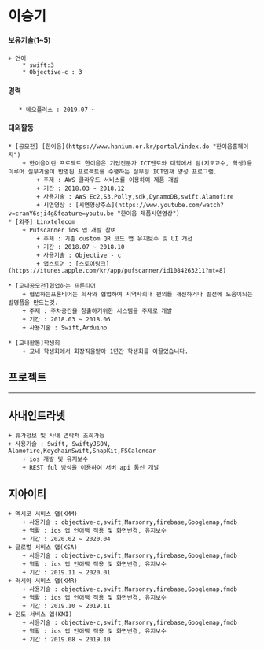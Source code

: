 이승기
=====
 #### 보유기술(1~5)
 >
	+ 언어	
		* swift:3
		* Objective-c : 3	


  #### 경력
       * 네오플러스 : 2019.07 ~ 	 


 #### 대외활동
>
	* [공모전] [한이음](https://www.hanium.or.kr/portal/index.do "한이음홈페이지")			
		+ 한이음이란 프로젝트 한이음은 기업전문가 ICT멘토와 대학에서 팀(지도교수, 학생)을 이루어 실무기술이 반영된 프로젝트를 수행하는 실무형 ICT인재 양성 프로그램.   
			+ 주제 : AWS 클라우드 서비스를 이용하여 제품 개발
			+ 기간 : 2018.03 ~ 2018.12
			+ 사용기술 : AWS Ec2,S3,Polly,sdk,DynamoDB,swift,Alamofire
			+ 시연영상 : [시연영상주소](https://www.youtube.com/watch?v=cranY6sji4g&feature=youtu.be "한이음 제품시연영상")
	* [외주] Linxtelecom
		+ Pufscanner ios 앱 개발 참여
			+ 주제 : 기존 custom QR 코드 앱 유지보수 및 UI 개선
			+ 기간 : 2018.07 ~ 2018.10
			+ 사용기술 : Objective - c
			+ 앱스토어 : [스토어링크](https://itunes.apple.com/kr/app/pufscanner/id1084263211?mt=8)
>
	* [교내공모전]협업하는 프론티어
		+ 협업하는프론티어는 회사와 협업하여 지역사회내 편의를 개선하거나 발전에 도움이되는 발명품을 만드는것.   
		+ 주제 : 주차공간을 창출하기위한 시스템을 주제로 개발
		+ 기간 : 2018.03 ~ 2018.06
		+ 사용기술 : Swift,Arduino
>
	* [교내활동]학생회
		+ 교내 학생회에서 회장직을맡아 1년간 학생회를 이끌었습니다.
>

프로젝트
-------

***
## 사내인트라넷
>
	+ 휴가정보 및 사내 연락처 조회가능
	+ 사용기술 : Swift, SwiftyJSON, Alamofire,KeychainSwift,SnapKit,FSCalendar
		+ ios 개발 및 유지보수
		+ REST ful 방식을 이용하여 서버 api 통신 개발


## 지아이티
>
	+ 멕시코 서비스 앱(KMM)
		+ 사용기술 : objective-c,swift,Marsonry,firebase,Googlemap,fmdb
		+ 역활 : ios 앱 언어팩 적용 및 화면변경, 유지보수
		+ 기간 : 2020.02 ~ 2020.04
	+ 글로벌 서비스 앱(KSA)
		+ 사용기술 : objective-c,swift,Marsonry,firebase,Googlemap,fmdb
		+ 역활 : ios 앱 언어팩 적용 및 화면변경, 유지보수
		+ 기간 : 2019.11 ~ 2020.01
	+ 러시아 서비스 앱(KMR)
		+ 사용기술 : objective-c,swift,Marsonry,firebase,Googlemap,fmdb
		+ 역활 : ios 앱 언어팩 적용 및 화면변경, 유지보수
		+ 기간 : 2019.10 ~ 2019.11
	+ 인도 서비스 앱(KMI)
		+ 사용기술 : objective-c,swift,Marsonry,firebase,Googlemap,fmdb
		+ 역활 : ios 앱 언어팩 적용 및 화면변경, 유지보수
		+ 기간 : 2019.08 ~ 2019.10

